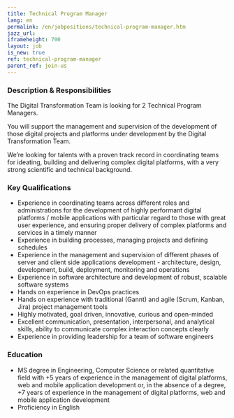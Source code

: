 ```yaml
---
title: Technical Program Manager
lang: en
permalink: /en/jobpositions/technical-program-manager.htm
jazz_url: 
iframeheight: 700
layout: job
is_new: true
ref: technical-program-manager
parent_ref: join-us
---
```


### Description & Responsibilities
The Digital Transformation Team is looking for 2 Technical Program Managers. 

You will support the management and supervision of the development of those digital projects and platforms under development by the Digital Transformation Team. 

We’re looking for talents with a proven track record in coordinating teams for ideating, building and delivering complex digital platforms, with a very strong scientific and technical background.


### Key Qualifications
- Experience in coordinating teams across different roles and administrations for the development of highly performant digital platforms / mobile applications with particular regard to those with great user experience, and ensuring proper delivery of complex platforms and services in a timely manner
- Experience in building processes, managing projects and defining schedules
- Experience in the management and supervision of different phases of server and client side applications development - architecture, design, development, build, deployment, monitoring and operations
- Experience in software architecture and development of robust, scalable software systems
- Hands on experience in DevOps practices
- Hands on experience with traditional (Gannt) and agile (Scrum, Kanban, Jira) project management tools 
- Highly motivated, goal driven, innovative, curious and open-minded
- Excellent communication, presentation, interpersonal, and analytical skills, ability to communicate complex interaction concepts clearly 
- Experience in providing leadership for a team of software engineers 


### Education
- MS degree in Engineering, Computer Science or related quantitative field with +5 years of experience in the management of digital platforms,  web and mobile application development or, in the absence of a degree, +7 years of experience in the management of digital platforms,  web and mobile application development 
- Proficiency in English
